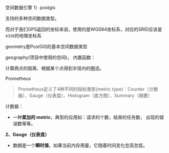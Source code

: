 
空间数据引擎
1）postgis

支持的多种空间数据类型。

而对于我们GPS返回的坐标来说，使用的是WGS84坐标系，对应的SRID应该是`4326`的地理坐标系


geometry是PostGIS的基本空间数据类型

geography(项目中使用的空间)，
内置函数：

计算两点的距离、根据某个点得到半径内的圈选。


Prometheus


> Prometheus定义了4种不同的指标类型(metric type)：Counter（计数器）、Gauge（仪表盘）、Histogram（直方图）、Summary（摘要）

计数器：
-   一种**累加的 metric**，典型的应用如：请求的个数，结束的任务数， 出现的错误数等等。

**2、Gauge（仪表盘）**

-   数据是一个**瞬时值**，如果当前内存用量，它随着时间变化忽高忽低。